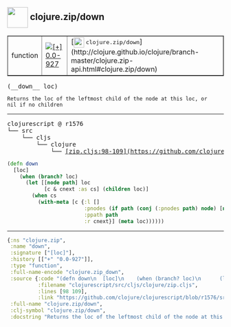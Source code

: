 ## <img width="48px" valign="middle" src="http://i.imgur.com/Hi20huC.png"> clojure.zip/down

 <table border="1">
<tr>
<td>function</td>
<td><a href="https://github.com/cljsinfo/api-refs/tree/0.0-927"><img valign="middle" alt="[+] 0.0-927" src="https://img.shields.io/badge/+-0.0--927-lightgrey.svg"></a> </td>
<td>
[<img height="24px" valign="middle" src="http://i.imgur.com/1GjPKvB.png"> <samp>clojure.zip/down</samp>](http://clojure.github.io/clojure/branch-master/clojure.zip-api.html#clojure.zip/down)
</td>
</tr>
</table>

 <samp>
(__down__ loc)<br>
</samp>

```
Returns the loc of the leftmost child of the node at this loc, or
nil if no children
```

---

 <pre>
clojurescript @ r1576
└── src
    └── cljs
        └── clojure
            └── <ins>[zip.cljs:98-109](https://github.com/clojure/clojurescript/blob/r1576/src/cljs/clojure/zip.cljs#L98-L109)</ins>
</pre>

```clj
(defn down
  [loc]
    (when (branch? loc)
      (let [[node path] loc
            [c & cnext :as cs] (children loc)]
        (when cs
          (with-meta [c {:l [] 
                         :pnodes (if path (conj (:pnodes path) node) [node]) 
                         :ppath path 
                         :r cnext}] (meta loc))))))
```


---

```clj
{:ns "clojure.zip",
 :name "down",
 :signature ["[loc]"],
 :history [["+" "0.0-927"]],
 :type "function",
 :full-name-encode "clojure.zip_down",
 :source {:code "(defn down\n  [loc]\n    (when (branch? loc)\n      (let [[node path] loc\n            [c & cnext :as cs] (children loc)]\n        (when cs\n          (with-meta [c {:l [] \n                         :pnodes (if path (conj (:pnodes path) node) [node]) \n                         :ppath path \n                         :r cnext}] (meta loc))))))",
          :filename "clojurescript/src/cljs/clojure/zip.cljs",
          :lines [98 109],
          :link "https://github.com/clojure/clojurescript/blob/r1576/src/cljs/clojure/zip.cljs#L98-L109"},
 :full-name "clojure.zip/down",
 :clj-symbol "clojure.zip/down",
 :docstring "Returns the loc of the leftmost child of the node at this loc, or\nnil if no children"}

```

